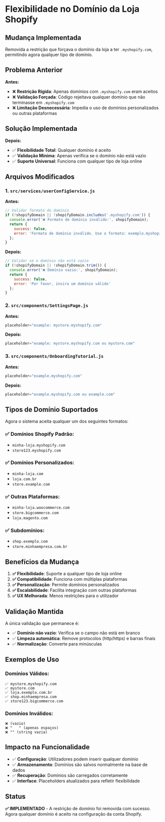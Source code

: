 # Flexibilidade no Domínio da Loja Shopify

## Mudança Implementada

Removida a restrição que forçava o domínio da loja a ter `.myshopify.com`, permitindo agora qualquer tipo de domínio.

## Problema Anterior

**Antes:**
- ❌ **Restrição Rígida**: Apenas domínios com `.myshopify.com` eram aceitos
- ❌ **Validação Forçada**: Código rejeitava qualquer domínio que não terminasse em `.myshopify.com`
- ❌ **Limitação Desnecessária**: Impedia o uso de domínios personalizados ou outras plataformas

## Solução Implementada

**Depois:**
- ✅ **Flexibilidade Total**: Qualquer domínio é aceito
- ✅ **Validação Mínima**: Apenas verifica se o domínio não está vazio
- ✅ **Suporte Universal**: Funciona com qualquer tipo de loja online

## Arquivos Modificados

### 1. `src/services/userConfigService.js`

**Antes:**
```javascript
// Validar formato do domínio
if (!shopifyDomain || !shopifyDomain.includes('.myshopify.com')) {
  console.error('❌ Formato de domínio inválido:', shopifyDomain);
  return {
    success: false,
    error: 'Formato de domínio inválido. Use o formato: exemplo.myshopify.com'
  };
}
```

**Depois:**
```javascript
// Validar se o domínio não está vazio
if (!shopifyDomain || !shopifyDomain.trim()) {
  console.error('❌ Domínio vazio:', shopifyDomain);
  return {
    success: false,
    error: 'Por favor, insira um domínio válido'
  };
}
```

### 2. `src/components/SettingsPage.js`

**Antes:**
```javascript
placeholder="example: mystore.myshopify.com"
```

**Depois:**
```javascript
placeholder="example: mystore.myshopify.com ou mystore.com"
```

### 3. `src/components/OnboardingTutorial.js`

**Antes:**
```javascript
placeholder="example.myshopify.com"
```

**Depois:**
```javascript
placeholder="example.myshopify.com ou example.com"
```

## Tipos de Domínio Suportados

Agora o sistema aceita qualquer um dos seguintes formatos:

### ✅ **Domínios Shopify Padrão:**
- `minha-loja.myshopify.com`
- `store123.myshopify.com`

### ✅ **Domínios Personalizados:**
- `minha-loja.com`
- `loja.com.br`
- `store.example.com`

### ✅ **Outras Plataformas:**
- `minha-loja.woocommerce.com`
- `store.bigcommerce.com`
- `loja.magento.com`

### ✅ **Subdomínios:**
- `shop.exemplo.com`
- `store.minhaempresa.com.br`

## Benefícios da Mudança

1. **✅ Flexibilidade**: Suporte a qualquer tipo de loja online
2. **✅ Compatibilidade**: Funciona com múltiplas plataformas
3. **✅ Personalização**: Permite domínios personalizados
4. **✅ Escalabilidade**: Facilita integração com outras plataformas
5. **✅ UX Melhorada**: Menos restrições para o utilizador

## Validação Mantida

A única validação que permanece é:
- ✅ **Domínio não vazio**: Verifica se o campo não está em branco
- ✅ **Limpeza automática**: Remove protocolos (http/https) e barras finais
- ✅ **Normalização**: Converte para minúsculas

## Exemplos de Uso

### Domínios Válidos:
```
✅ mystore.myshopify.com
✅ mystore.com
✅ loja.exemplo.com.br
✅ shop.minhaempresa.com
✅ store123.bigcommerce.com
```

### Domínios Inválidos:
```
❌ (vazio)
❌ "   " (apenas espaços)
❌ "" (string vazia)
```

## Impacto na Funcionalidade

- ✅ **Configuração**: Utilizadores podem inserir qualquer domínio
- ✅ **Armazenamento**: Domínios são salvos normalmente na base de dados
- ✅ **Recuperação**: Domínios são carregados corretamente
- ✅ **Interface**: Placeholders atualizados para refletir flexibilidade

## Status

**✅ IMPLEMENTADO** - A restrição de domínio foi removida com sucesso. Agora qualquer domínio é aceito na configuração da conta Shopify.
